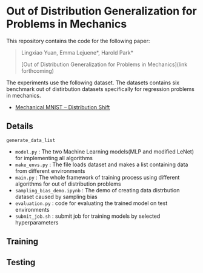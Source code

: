 # Out of Distribution Generalization for Problems in Mechanics

This repository contains the code for the following paper:

> Lingxiao Yuan, Emma Lejuene\*, Harold Park\*
>
> [Out of Distribution Generalization for Problems in Mechanics](link forthcoming)


The experiments use the following dataset. The datasets contains six benchmark out of distirbution datasets specifically for regression problems in mechanics.  
- [Mechanical MNIST – Distribution Shift](https://open.bu.edu/handle/2144/44485)


## Details 
`generate_data_list`

* `model.py` : The two Machine Learning models(MLP and modified LeNet) for implementing all algorithms
* `make_envs.py` : The file loads dataset and makes a list containing data from different environments
* `main.py` : The whole framework of training process using different algorithms for out of distribution problems
* `sampling_bias_demo.ipynb` : The demo of creating data distrbution dataset caused by sampling bias
* `evaluation.py` : code for evaluating the trained model on test environments
* `submit_job.sh` : submit job for training models by selected hyperparameters 


## Training


## Testing